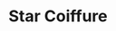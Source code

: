---
title: "Star Coiffure"
url: /strasbourg/star-coiffure-rue-du-faubourg-national/
shop: coiffeur
---